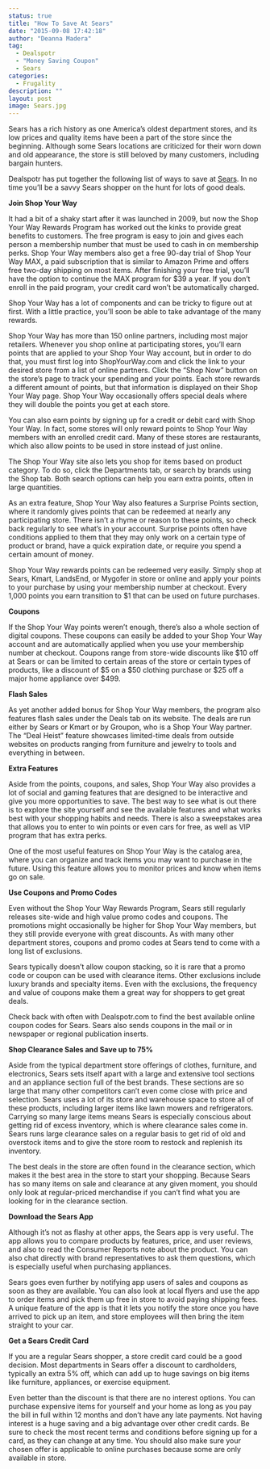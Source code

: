 ```yaml
---
status: true
title: "How To Save At Sears"
date: "2015-09-08 17:42:18"
author: "Deanna Madera"
tag:
  - Dealspotr
  - "Money Saving Coupon"
  - Sears
categories:
  - Frugality
description: ""
layout: post
image: Sears.jpg
---
```


Sears has a rich history as one America’s oldest department stores, and its low prices and quality items have been a part of the store since the beginning. Although some Sears locations are criticized for their worn down and old appearance, the store is still beloved by many customers, including bargain hunters.

Dealspotr has put together the following list of ways to save at [Sears](https://dealspotr.com/sears). In no time you’ll be a savvy Sears shopper on the hunt for lots of good deals.

**Join Shop Your Way**

It had a bit of a shaky start after it was launched in 2009, but now the Shop Your Way Rewards Program has worked out the kinks to provide great benefits to customers. The free program is easy to join and gives each person a membership number that must be used to cash in on membership perks. Shop Your Way members also get a free 90-day trial of Shop Your Way MAX, a paid subscription that is similar to Amazon Prime and offers free two-day shipping on most items. After finishing your free trial, you’ll have the option to continue the MAX program for $39 a year. If you don’t enroll in the paid program, your credit card won’t be automatically charged.

Shop Your Way has a lot of components and can be tricky to figure out at first. With a little practice, you’ll soon be able to take advantage of the many rewards.

Shop Your Way has more than 150 online partners, including most major retailers. Whenever you shop online at participating stores, you’ll earn points that are applied to your Shop Your Way account, but in order to do that, you must first log into ShopYourWay.com and click the link to your desired store from a list of online partners. Click the “Shop Now” button on the store’s page to track your spending and your points. Each store rewards a different amount of points, but that information is displayed on their Shop Your Way page. Shop Your Way occasionally offers special deals where they will double the points you get at each store.

You can also earn points by signing up for a credit or debit card with Shop Your Way. In fact, some stores will only reward points to Shop Your Way members with an enrolled credit card. Many of these stores are restaurants, which also allow points to be used in store instead of just online.

The Shop Your Way site also lets you shop for items based on product category. To do so, click the Departments tab, or search by brands using the Shop tab. Both search options can help you earn extra points, often in large quantities.

As an extra feature, Shop Your Way also features a Surprise Points section, where it randomly gives points that can be redeemed at nearly any participating store. There isn’t a rhyme or reason to these points, so check back regularly to see what’s in your account. Surprise points often have conditions applied to them that they may only work on a certain type of product or brand, have a quick expiration date, or require you spend a certain amount of money.

Shop Your Way rewards points can be redeemed very easily. Simply shop at Sears, Kmart, LandsEnd, or Mygofer in store or online and apply your points to your purchase by using your membership number at checkout. Every 1,000 points you earn transition to $1 that can be used on future purchases.

**Coupons**

If the Shop Your Way points weren’t enough, there’s also a whole section of digital coupons. These coupons can easily be added to your Shop Your Way account and are automatically applied when you use your membership number at checkout. Coupons range from store-wide discounts like $10 off at Sears or can be limited to certain areas of the store or certain types of products, like a discount of $5 on a $50 clothing purchase or $25 off a major home appliance over $499.

**Flash Sales**

As yet another added bonus for Shop Your Way members, the program also features flash sales under the Deals tab on its website. The deals are run either by Sears or Kmart or by Groupon, who is a Shop Your Way partner. The “Deal Heist” feature showcases limited-time deals from outside websites on products ranging from furniture and jewelry to tools and everything in between.

**Extra Features**

Aside from the points, coupons, and sales, Shop Your Way also provides a lot of social and gaming features that are designed to be interactive and give you more opportunities to save. The best way to see what is out there is to explore the site yourself and see the available features and what works best with your shopping habits and needs. There is also a sweepstakes area that allows you to enter to win points or even cars for free, as well as VIP program that has extra perks.

One of the most useful features on Shop Your Way is the catalog area, where you can organize and track items you may want to purchase in the future. Using this feature allows you to monitor prices and know when items go on sale.

**Use Coupons and Promo Codes**

Even without the Shop Your Way Rewards Program, Sears still regularly releases site-wide and high value promo codes and coupons. The promotions might occasionally be higher for Shop Your Way members, but they still provide everyone with great discounts. As with many other department stores, coupons and promo codes at Sears tend to come with a long list of exclusions.

Sears typically doesn’t allow coupon stacking, so it is rare that a promo code or coupon can be used with clearance items. Other exclusions include luxury brands and specialty items. Even with the exclusions, the frequency and value of coupons make them a great way for shoppers to get great deals.

Check back with often with Dealspotr.com to find the best available online coupon codes for Sears. Sears also sends coupons in the mail or in newspaper or regional publication inserts.

**Shop Clearance Sales and Save up to 75%**

Aside from the typical department store offerings of clothes, furniture, and electronics, Sears sets itself apart with a large and extensive tool sections and an appliance section full of the best brands. These sections are so large that many other competitors can’t even come close with price and selection. Sears uses a lot of its store and warehouse space to store all of these products, including larger items like lawn mowers and refrigerators. Carrying so many large items means Sears is especially conscious about getting rid of excess inventory, which is where clearance sales come in. Sears runs large clearance sales on a regular basis to get rid of old and overstock items and to give the store room to restock and replenish its inventory.

The best deals in the store are often found in the clearance section, which makes it the best area in the store to start your shopping. Because Sears has so many items on sale and clearance at any given moment, you should only look at regular-priced merchandise if you can’t find what you are looking for in the clearance section.

**Download the Sears App**

Although it’s not as flashy at other apps, the Sears app is very useful. The app allows you to compare products by features, price, and user reviews, and also to read the Consumer Reports note about the product. You can also chat directly with brand representatives to ask them questions, which is especially useful when purchasing appliances.

Sears goes even further by notifying app users of sales and coupons as soon as they are available. You can also look at local flyers and use the app to order items and pick them up free in store to avoid paying shipping fees. A unique feature of the app is that it lets you notify the store once you have arrived to pick up an item, and store employees will then bring the item straight to your car.

**Get a Sears Credit Card**

If you are a regular Sears shopper, a store credit card could be a good decision. Most departments in Sears offer a discount to cardholders, typically an extra 5% off, which can add up to huge savings on big items like furniture, appliances, or exercise equipment.

Even better than the discount is that there are no interest options. You can purchase expensive items for yourself and your home as long as you pay the bill in full within 12 months and don’t have any late payments. Not having interest is a huge saving and a big advantage over other credit cards. Be sure to check the most recent terms and conditions before signing up for a card, as they can change at any time. You should also make sure your chosen offer is applicable to online purchases because some are only available in store.
